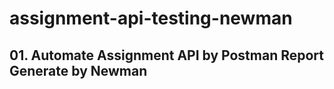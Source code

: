 # assignment-api-testing-newman
## 01. Automate Assignment API by Postman Report Generate by Newman 
